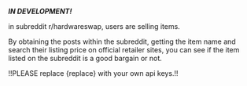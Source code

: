 ***IN DEVELOPMENT!***

in subreddit r/hardwareswap, users are selling items.

By obtaining the posts within the subreddit, getting the item name and search their listing price on official retailer sites, you can see if
the item listed on the subreddit is a good bargain or not.

!!PLEASE replace {replace} with your own api keys.!!
